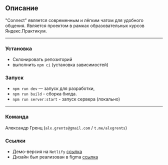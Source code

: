## Описание

"Connect" является современным и лёгким чатом для удобного общения.
Является проектом в рамках образовательных курсов Яндекс.Практикум.

---

### Установка
- Склонировать репозиторий 
- выполнить `npm ci` (установка зависимостей)  

### Запуск
- `npm run dev` — запуск для разработки,
- `npm run build` - сборка билда.
- `npm run server:start` - запуск сервера (локально)

---
### **Команда** 
Александр Гренц (`alx.grents@gmail.com` / `t.me/alxgrents`)

### **Ссылки**
- Демо-версия на `Netlify` [ссылка](https://velvety-starship-68df35.netlify.app/)
- Дизайн был реализован в figma [ссылка](https://www.figma.com/file/ECSwzzJPxlWAYrpGkqgI5g/alx.grents%2Fmiddle.messenger.praktikum.yandex?node-id=1%3A103)